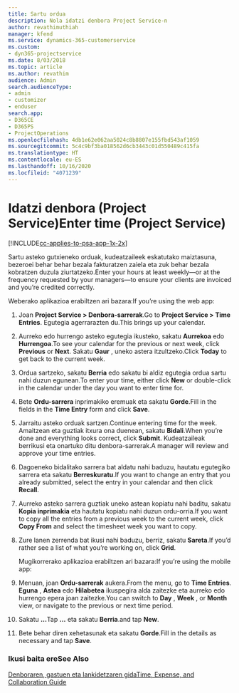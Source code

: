 ```yaml
---
title: Sartu ordua
description: Nola idatzi denbora Project Service-n
author: revathimuthiah
manager: kfend
ms.service: dynamics-365-customerservice
ms.custom:
- dyn365-projectservice
ms.date: 8/03/2018
ms.topic: article
ms.author: revathim
audience: Admin
search.audienceType:
- admin
- customizer
- enduser
search.app:
- D365CE
- D365PS
- ProjectOperations
ms.openlocfilehash: 4db1e62e062aa5024c8b8807e155fbd543af1059
ms.sourcegitcommit: 5c4c9bf3ba018562d6cb3443c01d550489c415fa
ms.translationtype: HT
ms.contentlocale: eu-ES
ms.lasthandoff: 10/16/2020
ms.locfileid: "4071239"
---
```

# <a name="enter-time-project-service"></a><span data-ttu-id="37471-103">Idatzi denbora (Project Service)</span><span class="sxs-lookup"><span data-stu-id="37471-103">Enter time (Project Service)</span></span>

[!INCLUDE[cc-applies-to-psa-app-1x-2x](../includes/cc-applies-to-psa-app-1x-2x.md)]

<span data-ttu-id="37471-104">Sartu asteko gutxieneko orduak, kudeatzaileek eskatutako maiztasuna, bezeroei behar behar bezala fakturatzen zaiela eta zuk behar bezala kobratzen duzula ziurtatzeko.</span><span class="sxs-lookup"><span data-stu-id="37471-104">Enter your hours at least weekly—or at the frequency requested by your managers—to ensure your clients are invoiced and you’re credited correctly.</span></span>  
  
 <span data-ttu-id="37471-105">Weberako aplikazioa erabiltzen ari bazara:</span><span class="sxs-lookup"><span data-stu-id="37471-105">If you’re using the web app:</span></span>  
  
1. <span data-ttu-id="37471-106">Joan **Project Service > Denbora-sarrerak**.</span><span class="sxs-lookup"><span data-stu-id="37471-106">Go to **Project Service > Time Entries**.</span></span> <span data-ttu-id="37471-107">Egutegia agerrarazten du.</span><span class="sxs-lookup"><span data-stu-id="37471-107">This brings up your calendar.</span></span>  
  
2. <span data-ttu-id="37471-108">Aurreko edo hurrengo asteko egutegia ikusteko, sakatu **Aurrekoa** edo **Hurrengoa**.</span><span class="sxs-lookup"><span data-stu-id="37471-108">To see your calendar for the previous or next week, click **Previous** or **Next**.</span></span> <span data-ttu-id="37471-109">Sakatu **Gaur** , uneko astera itzultzeko.</span><span class="sxs-lookup"><span data-stu-id="37471-109">Click **Today** to get back to the current week.</span></span>  
  
3. <span data-ttu-id="37471-110">Ordua sartzeko, sakatu **Berria** edo sakatu bi aldiz egutegia ordua sartu nahi duzun egunean.</span><span class="sxs-lookup"><span data-stu-id="37471-110">To enter your time, either click **New** or double-click in the calendar under the day you want to enter time for.</span></span>  
  
4. <span data-ttu-id="37471-111">Bete **Ordu-sarrera** inprimakiko eremuak eta sakatu **Gorde**.</span><span class="sxs-lookup"><span data-stu-id="37471-111">Fill in the fields in the **Time Entry** form and click **Save**.</span></span>  
  
5. <span data-ttu-id="37471-112">Jarraitu asteko orduak sartzen.</span><span class="sxs-lookup"><span data-stu-id="37471-112">Continue entering time for the week.</span></span> <span data-ttu-id="37471-113">Amaitzean eta guztiak itxura ona duenean, sakatu **Bidali**.</span><span class="sxs-lookup"><span data-stu-id="37471-113">When you’re done and everything looks correct, click **Submit**.</span></span> <span data-ttu-id="37471-114">Kudeatzaileak berrikusi eta onartuko ditu denbora-sarrerak.</span><span class="sxs-lookup"><span data-stu-id="37471-114">A manager will review and approve your time entries.</span></span>  
  
6. <span data-ttu-id="37471-115">Dagoeneko bidalitako sarrera bat aldatu nahi baduzu, hautatu egutegiko sarrera eta sakatu **Berreskuratu**.</span><span class="sxs-lookup"><span data-stu-id="37471-115">If you want to change an entry that you already submitted, select the entry in your calendar and then click **Recall**.</span></span>  
  
7. <span data-ttu-id="37471-116">Aurreko asteko sarrera guztiak uneko astean kopiatu nahi baditu, sakatu **Kopia inprimakia** eta hautatu kopiatu nahi duzun ordu-orria.</span><span class="sxs-lookup"><span data-stu-id="37471-116">If you want to copy all the entries from a previous week to the current week, click **Copy From** and select the timesheet week you want to copy.</span></span>  
  
8. <span data-ttu-id="37471-117">Zure lanen zerrenda bat ikusi nahi baduzu, berriz, sakatu **Sareta**.</span><span class="sxs-lookup"><span data-stu-id="37471-117">If you’d rather see a list of what you’re working on, click **Grid**.</span></span>  
  
   <span data-ttu-id="37471-118">Mugikorrerako aplikazioa erabiltzen ari bazara:</span><span class="sxs-lookup"><span data-stu-id="37471-118">If you’re using the mobile app:</span></span>  
  
9. <span data-ttu-id="37471-119">Menuan, joan **Ordu-sarrerak** aukera.</span><span class="sxs-lookup"><span data-stu-id="37471-119">From the menu, go to **Time Entries**.</span></span>     <span data-ttu-id="37471-120">**Eguna** , **Astea** edo **Hilabetea** ikuspegira alda zaitezke eta aurreko edo hurrengo epera joan zaitezke.</span><span class="sxs-lookup"><span data-stu-id="37471-120">You can switch to **Day** , **Week** , or **Month** view, or navigate to the previous or next time period.</span></span>  
  
10. <span data-ttu-id="37471-121">Sakatu **…**</span><span class="sxs-lookup"><span data-stu-id="37471-121">Tap **…**</span></span> <span data-ttu-id="37471-122">eta sakatu **Berria**.</span><span class="sxs-lookup"><span data-stu-id="37471-122">and tap **New**.</span></span>  
  
11. <span data-ttu-id="37471-123">Bete behar diren xehetasunak eta sakatu **Gorde**.</span><span class="sxs-lookup"><span data-stu-id="37471-123">Fill in the details as necessary and tap **Save**.</span></span>  
  
### <a name="see-also"></a><span data-ttu-id="37471-124">Ikusi baita ere</span><span class="sxs-lookup"><span data-stu-id="37471-124">See Also</span></span>  
 [<span data-ttu-id="37471-125">Denboraren, gastuen eta lankidetzaren gida</span><span class="sxs-lookup"><span data-stu-id="37471-125">Time, Expense, and Collaboration Guide</span></span>](../psa/time-expense-collaboration-guide.md)
